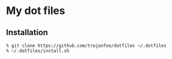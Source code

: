 # My dot files

## Installation

```
% git clone https://github.com/trojanfoe/dotfiles ~/.dotfiles
% ~/.dotfiles/install.sh
```

